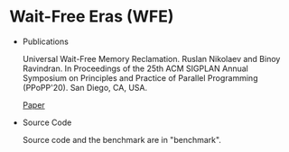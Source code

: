 # Wait-Free Eras (WFE)

* Publications

	Universal Wait-Free Memory Reclamation.
	Ruslan Nikolaev and Binoy Ravindran. In Proceedings
	of the 25th ACM SIGPLAN Annual Symposium on Principles and Practice
	of Parallel Programming (PPoPP'20). San Diego, CA, USA.

	[Paper](https://rusnikola.github.io/files/wfe-ppopp20.pdf)

* Source Code

	Source code and the benchmark are in "benchmark".
